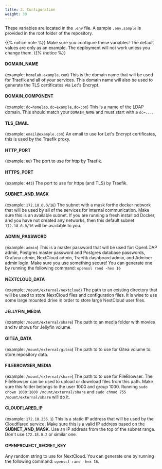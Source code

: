 ```yaml
---
title: 3. Configuration
weight: 30
---
```


These variables are located in the `.env` file. A sample `.env.sample` is provided in the root folder of the repository.

{{% notice note %}}
Make sure you configure these variables! The default values are only as an example. The deployment will not work unless you change them.
{{% /notice %}}

#### DOMAIN_NAME

(example: `homelab.example.com`) This is the domain name that will be used for Traefik and all of your services. This domain name will also be used to generate the TLS certificates via Let's Encrypt.

#### DOMAIN_COMPONENT

(example: `dc=homelab,dc=example,dc=com`) This is a name of the LDAP domain. This should match your `DOMAIN_NAME` and must start with a `dc=...`. 

#### TLS_EMAIL

(example: `email@example.com`) An email to use for Let's Encrypt certificates, this is used by the Traefik proxy.

#### HTTP_PORT

(example: `80`) The port to use for http by Traefik.

#### HTTPS_PORT

(example: `443`) The port to use for https (and TLS) by Traefik.

#### SUBNET_AND_MASK

(example: `172.18.0.0/16`) The subnet with a mask forthe docker network that will be used by all of the services for internal communication. Make sure this is an available subnet. If you are running a fresh install od Docker, and you have not created any networks, then this default subnet `172.18.0.0/16` will be available to you.

#### ADMIN_PASSWORD

(example: `admin`) This is a master password that will be used for: OpenLDAP admin, Postgres master password and Postgres database passwords, Grafana admin, NextCloud admin, Traefik dashboard admin, and Adminer admin login. Make sure you use something secure! You can generate one by running the following command: `openssl rand -hex 16`

#### NEXTCLOUD_DATA

(example: `/mount/external/nextcloud`) The path to an existing directory that will be used to store NextCloud files and configuration files. It is wise to use some large mounted drive in order to store large NextCloud user files.

#### JELLYFIN_MEDIA

(example: `/mount/external/share`) The path to an media folder with movies and tv shows for Jellyfin volume. 

#### GITEA_DATA

(example: `/mount/external/gitea`) The path to to use for Gitea volume to store repository data.

#### FILEBROWSER_MEDIA

(example: `/mount/external/share`) The path to to use for FileBrowser. The FileBrowser can be used to upload or download files from this path. Make sure this folder belongs to the user 1000 and group 1000. Running `sudo chown 1000:1000 /mount/external/share` and `sudo chmod 755 /mount/external/share` will do it.

#### CLOUDFLARED_IP

(example: `172.18.255.1`) This is a static IP address that will be used by the Cloudflared service. Make sure this is a valid IP address based on the **SUBNET_AND_MASK**. Use an IP address from the top of the subnet range. Don't use `172.18.0.2` or similar one. 

#### OPENPROJECT_SECRET_KEY

Any random string to use for NextCloud. You can generate one by running the following command: `openssl rand -hex 16`.
